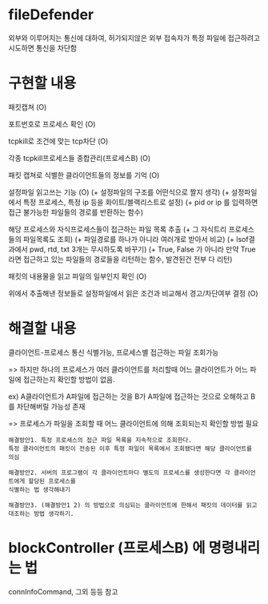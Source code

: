 # fileDefender
외부와 이루어지는 통신에 대하여, 허가되지않은 외부 접속자가 특정 파일에 접근하려고 시도하면 통신을 차단함

# 구현할 내용
패킷캡쳐 (O)

포트번호로 프로세스 확인 (O)

tcpkill로 조건에 맞는 tcp차단 (O)

각종 tcpkill프로세스들 종합관리(프로세스B) (O)

패킷 캡쳐로 식별한 클라이언트들의 정보를 기억 (O)

설정파일 읽고쓰는 기능 (O)
(+ 설정파일의 구조를 어떤식으로 짤지 생각)
(+ 설정파일에서 특정 프로세스, 특정 ip 등을 화이트/블랙리스트로 설정)
(+ pid or ip 를 입력하면 접근 불가능한 파일들의 경로를 반환하는 함수)

해당 프로세스와 자식프로세스들이 접근하는 파일 목록 추출
(+ 그 자식트리 프로세스들의 파일목록도 조회)
(+ 파일경로를 하나가 아니라 여러개로 받아서 비교)
(+ lsof결과에서 pwd, rtd, txt 3개는 무시하도록 바꾸기)
(+ True, False 가 아니라 만약 True라면 접근하고 있는 파일들의 경로들을 리턴하는 함수, 발견된건 전부 다 리턴)

패킷의 내용물을 읽고 파일의 일부인지 확인 (O)

위에서 추출해낸 정보들로 설정파일에서 읽은 조건과 비교해서 경고/차단여부 결정 (O)

# 해결할 내용
클라이언트-프로세스 통신 식별가능, 프로세스별 접근하는 파일 조회가능

=> 하지만 하나의 프로세스가 여러 클라이언트를 처리할때 어느 클라이언트가 어느 파일에 접근하는지 확인할 방법이 없음.

ex) A클라이언트가 A파일에 접근하는 것을 B가 A파일에 접근하는 것으로 오해하고 B를 차단해버릴 가능성 존재

=> 프로세스가 파일을 조회할 때 어느 클라이언트에 의해 조회되는지 확인할 방법 필요

    해결방안1. 특정 프로세스의 접근 파일 목록을 지속적으로 조회한다.
    특정 클라이언트의 패킷이 전송된 이후 특정 파일이 목록에서 조회됐다면 해당 클라이언트를 의심
    
    해결방안2. 서버의 프로그램이 각 클라이언트마다 별도의 프로세스를 생성한다면 각 클라이언트에게 할당된 프로세스를
    식별하는 법 생각해내기
    
    해결방안3. (해결방안1 2) 의 방법으로 의심되는 클라이언트에 한해서 패킷의 데이터를 읽고 대조하는 방법 생각하기.

# blockController (프로세스B) 에 명령내리는 법
connInfoCommand, 그외 등등 참고
